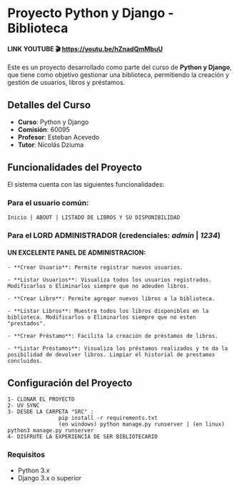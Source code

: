# Proyecto Python y Django - Biblioteca

#### LINK YOUTUBE 🎬 https://youtu.be/hZnadQmMbuU

Este es un proyecto desarrollado como parte del curso de **Python y Django**, que tiene como objetivo gestionar una biblioteca, permitiendo la creación y gestión de usuarios, libros y préstamos.

## Detalles del Curso

- **Curso**: Python y Django
- **Comisión**: 60095
- **Profesor**: Esteban Acevedo
- **Tutor**: Nicolás Dziuma

## Funcionalidades del Proyecto

El sistema cuenta con las siguientes funcionalidades:

### Para el usuario común: 
    Inicio | ABOUT | LISTADO DE LIBROS Y SU DISPONIBILIDAD

### Para el LORD ADMINISTRADOR (credenciales: ***admin*** | ***1234***)

#### UN EXCELENTE PANEL DE ADMINISTRACION:

    - **Crear Usuario**: Permite registrar nuevos usuarios.

    - **Listar Usuarios**: Visualiza todos los usuarios registrados. Modificarlos o Eliminarlos siempre que no adeuden libros.

    - **Crear Libro**: Permite agregar nuevos libros a la biblioteca.

    - **Listar Libros**: Muestra todos los libros disponibles en la biblioteca. Modificarlos o Eliminarlos siempre que no esten "prestados".

    - **Crear Préstamo**: Facilita la creación de préstamos de libros. 
    
    - **Listar Préstamos**: Visualiza los préstamos realizados y te da la posibilidad de devolver libros. Limpiar el historial de prestamos concluidos.

## Configuración del Proyecto
    
    1- CLONAR EL PROYECTO
    2- UV SYNC
    3- DESDE LA CARPETA "SRC" : 
                    pip install -r requirements.txt
                    (en windows) python manage.py runserver | (en linux)  python3 manage.py runserver
    4- DISFRUTE LA EXPERIENCIA DE SER BIBLIOTECARIO




### Requisitos

- Python 3.x
- Django 3.x o superior